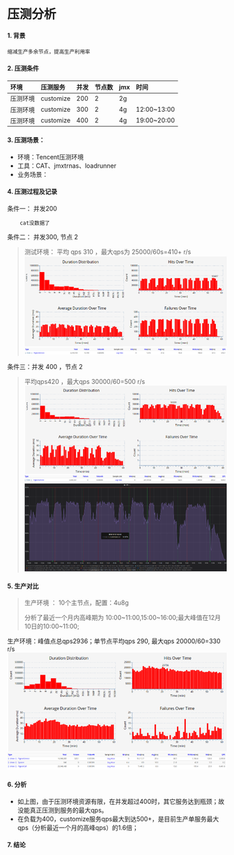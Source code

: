 # 压测分析

#### 1. 背景

```
缩减生产多余节点，提高生产利用率
```

#### 2. 压测条件

| **环境** | **压测服务** | **并发** | **节点数** | **jmx** | 时间 |
| :--- | :--- | :--- | :--- | :--- | :--- |
| 压测环境 | customize | 200 | 2 | 2g |  |
| 压测环境 | customize | 300 | 2 | 4g | 12:00~13:00 |
| 压测环境 | customize | 400 | 2 | 4g | 19:00~20:00 |

#### 3. 压测场景：

* 环境：Tencent压测环境
* 工具：CAT、jmxtrnas、loadrunner
* 业务场景：

#### 4. 压测过程及记录

条件一：   并发200

```
    cat没数据了
```

条件二： 并发300, 节点 2

> 测试环境： 平均 qps 310 ，最大qps为 25000/60s=410+  r/s    ![](/assets/cat300-1.png)![](/assets/cat300-2.png)

条件三：并发 400 ，节点 2

> 平均qps420 ，最大qps 30000/60=500 r/s![](/assets/cat400-2.png)![](/assets/cat400-03.png)![](/assets/jmx400-1.png)

#### 5. 生产对比

> 生产环境 ： 10个主节点，配置：4u8g
>
> 分析了最近一个月内高峰期为 10:00~11:00,15:00~16:00;最大峰值在12月10日的10:00~11:00;

生产环境：峰值点总qps2936；单节点平均qps 290, 最大qps 20000/60=330 r/s![](/assets/cat300-p1.png)![](/assets/cat300-p2.png)

#### 6. 分析

* 如上图，由于压测环境资源有限，在并发超过400时，其它服务达到瓶颈；故没能真正压测到服务的最大qps。
* 在负载为400，customize服务qps最大到达500+，是目前生产单服务最大qps（分析最近一个月的高峰qps）的1.6倍；

#### 7. 结论




